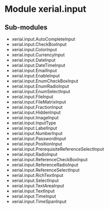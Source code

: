 Module xerial.input
===================

Sub-modules
-----------
* xerial.input.AutoCompleteInput
* xerial.input.CheckBoxInput
* xerial.input.ColorInput
* xerial.input.CurrencyInput
* xerial.input.DateInput
* xerial.input.DateTimeInput
* xerial.input.EmailInput
* xerial.input.EnableInput
* xerial.input.EnumCheckBoxInput
* xerial.input.EnumRadioInput
* xerial.input.EnumSelectInput
* xerial.input.FileInput
* xerial.input.FileMatrixInput
* xerial.input.FractionInput
* xerial.input.HiddenInput
* xerial.input.ImageInput
* xerial.input.InputType
* xerial.input.LabelInput
* xerial.input.NumberInput
* xerial.input.PasswordInput
* xerial.input.PositionInput
* xerial.input.PrerequisiteReferenceSelectInput
* xerial.input.RadioInput
* xerial.input.ReferenceCheckBoxInput
* xerial.input.ReferenceRadioInput
* xerial.input.ReferenceSelectInput
* xerial.input.RichTextInput
* xerial.input.SelectInput
* xerial.input.TextAreaInput
* xerial.input.TextInput
* xerial.input.TimeInput
* xerial.input.TimeSpanInput